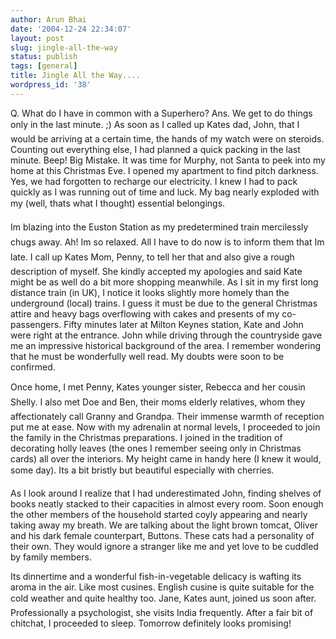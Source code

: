 ```yaml
---
author: Arun Bhai
date: '2004-12-24 22:34:07'
layout: post
slug: jingle-all-the-way
status: publish
tags: [general]
title: Jingle All the Way....
wordpress_id: '38'
---
```


Q. What do I have in common with a Superhero? Ans. We get to do things only in the last minute. ;) As soon as I called up Kates dad, John, that I would be arriving at a certain time, the hands of my watch were on steroids. Counting out everything else, I had planned a quick packing in the last minute. Beep! Big Mistake. It was time for Murphy, not Santa to peek into my home at this Christmas Eve. I opened my apartment to find pitch darkness. Yes, we had forgotten to recharge our electricity. I knew I had to pack quickly as I was running out of time and luck. My bag nearly exploded with my (well, thats what I thought) essential belongings.

Im blazing into the Euston Station as my predetermined train mercilessly chugs away. Ah! Im so relaxed. All I have to do now is to inform them that Im late. I call up Kates Mom, Penny, to tell her that and also give a rough description of myself. She kindly accepted my apologies and said Kate might be as well do a bit more shopping meanwhile. As I sit in my first long distance train (in UK), I notice it looks slightly more homely than the underground (local) trains. I guess it must be due to the general Christmas attire and heavy bags overflowing with cakes and presents of my co-passengers. Fifty minutes later at Milton Keynes station, Kate and John were right at the entrance. John while driving through the countryside gave me an impressive historical background of the area. I remember wondering that he must be wonderfully well read. My doubts were soon to be confirmed.

Once home, I met Penny, Kates younger sister, Rebecca and her cousin Shelly. I also met Doe and Ben, their moms elderly relatives, whom they affectionately call Granny and Grandpa. Their immense warmth of reception put me at ease. Now with my adrenalin at normal levels, I proceeded to join the family in the Christmas preparations. I joined in the tradition of decorating holly leaves (the ones I remember seeing only in Christmas cards) all over the interiors. My height came in handy here (I knew it would, some day). Its a bit bristly but beautiful especially with cherries.

As I look around I realize that I had underestimated John, finding shelves of books neatly stacked to their capacities in almost every room. Soon enough the other members of the household started coyly appearing and nearly taking away my breath. We are talking about the light brown tomcat, Oliver and his dark female counterpart, Buttons. These cats had a personality of their own. They would ignore a stranger like me and yet love to be cuddled by family members.

Its dinnertime and a wonderful fish-in-vegetable delicacy is wafting its aroma in the air. Like most cusines. English cusine is quite suitable for the cold weather and quite healthy too. Jane, Kates aunt, joined us soon after. Professionally a psychologist, she visits India frequently. After a fair bit of chitchat, I proceeded to sleep. Tomorrow definitely looks promising!
